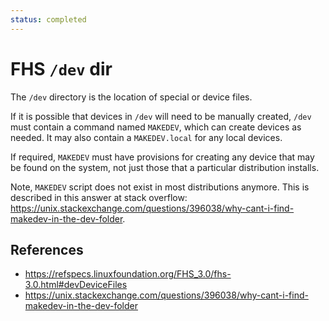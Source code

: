 ```yaml
---
status: completed
---
```


# FHS `/dev` dir

The `/dev` directory is the location of special or device files.

If it is possible that devices in `/dev` will need to be manually created, `/dev` must contain a command named `MAKEDEV`, which can create devices as needed. It may also contain a `MAKEDEV.local` for any local devices.

If required, `MAKEDEV` must have provisions for creating any device that may be found on the system, not just those that a particular distribution installs.

Note, `MAKEDEV` script does not exist in most distributions anymore. This is described in this answer at stack overflow: https://unix.stackexchange.com/questions/396038/why-cant-i-find-makedev-in-the-dev-folder.

## References

- https://refspecs.linuxfoundation.org/FHS_3.0/fhs-3.0.html#devDeviceFiles
- https://unix.stackexchange.com/questions/396038/why-cant-i-find-makedev-in-the-dev-folder
